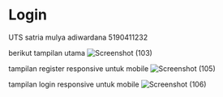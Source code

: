 # Login
UTS satria mulya adiwardana 5190411232


berikut tampilan utama
![Screenshot (103)](https://user-images.githubusercontent.com/50415187/143096303-3cf388ba-8759-4b03-85a4-e8054c3d51c6.png)

tampilan register responsive untuk mobile
![Screenshot (105)](https://user-images.githubusercontent.com/50415187/143097548-5b8000aa-ebbf-4877-81f7-5a1c21a4b053.png)

tampilan login responsive untuk mobile
![Screenshot (106)](https://user-images.githubusercontent.com/50415187/143098015-7c210bca-5716-4f63-9e72-2a8cbd6ca800.png)



